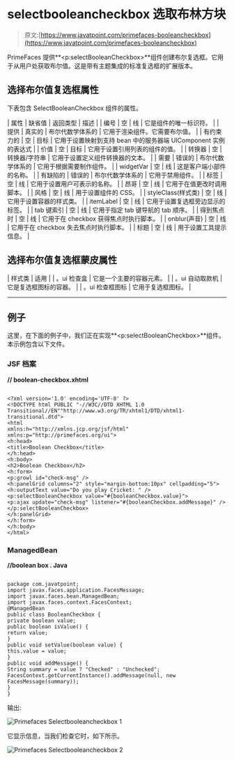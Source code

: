 # selectbooleancheckbox 选取布林方块

> 原文:[https://www.javatpoint.com/primefaces-booleancheckbox](https://www.javatpoint.com/primefaces-booleancheckbox)

PrimeFaces 提供**<p:selectBooleanCheckbox>**组件创建布尔复选框。它用于从用户处获取布尔值。这是带有主题集成的标准复选框的扩展版本。

## 选择布尔值复选框属性

下表包含 SelectBooleanCheckbox 组件的属性。

| 属性 | 缺省值 | 返回类型 | 描述 |
| 编号 | 空 | 线 | 它是组件的唯一标识符。 |
| 提供 | 真实的 | 布尔代数学体系的 | 它用于渲染组件。它需要布尔值。 |
| 有约束力的 | 空 | 目标 | 它用于设置映射到支持 bean 中的服务器端 UIComponent 实例的表达式 |
| 价值 | 空 | 目标 | 它用于设置引用列表的组件的值。 |
| 转换器 | 空 | 转换器/字符串 | 它用于设置定义组件转换器的文本。 |
| 需要 | 错误的 | 布尔代数学体系的 | 它用于根据需要制作组件。 |
| widgetVar | 空 | 线 | 这是客户端小部件的名称。 |
| 有缺陷的 | 错误的 | 布尔代数学体系的 | 它用于禁用组件。 |
| 标签 | 空 | 线 | 它用于设置用户可表示的名称。 |
| 昂哥 | 空 | 线 | 它用于在值更改时调用脚本。 |
| 风格 | 空 | 线 | 用于设置组件的 CSS。 |
| styleClass(样式类) | 空 | 线 | 它用于设置容器的样式类。 |
| itemLabel | 空 | 线 | 它用于设置复选框旁边显示的标签。 |
| tab 键索引 | 空 | 线 | 它用于指定 tab 键导航的 tab 顺序。 |
| 得到焦点时 | 空 | 线 | 它用于在 checkbox 获得焦点时执行脚本。 |
| onblur(声音) | 空 | 线 | 它用于在 checkbox 失去焦点时执行脚本。 |
| 标题 | 空 | 线 | 用于设置工具提示信息。 |

## 选择布尔值复选框蒙皮属性

| 样式类 | 适用 |
| 。ui 检查盒 | 它是一个主要的容器元素。 |
| 。ui 自动取款机 | 它是复选框图标的容器。 |
| 。ui 检查框图标 | 它用于复选框图标。 |

* * *

## 例子

这里，在下面的例子中，我们正在实现**<p:selectBooleanCheckbox>**组件。本示例包含以下文件。

### JSF 档案

**// boolean-checkbox.xhtml**

```

<?xml version='1.0' encoding='UTF-8' ?>
<!DOCTYPE html PUBLIC "-//W3C//DTD XHTML 1.0 Transitional//EN""http://www.w3.org/TR/xhtml1/DTD/xhtml1-transitional.dtd">
<html 
xmlns:h="http://xmlns.jcp.org/jsf/html"
xmlns:p="http://primefaces.org/ui">
<h:head>
<title>Boolean Checkbox</title>
</h:head>
<h:body>
<h2>Boolean Checkbox</h2>
<h:form>
<p:growl id="check-msg" />
<h:panelGrid columns="2" style="margin-bottom:10px" cellpadding="5">
<h:outputText value="Do you play Cricket: " />
<p:selectBooleanCheckbox value="#{booleanCheckbox.value}">
<p:ajax update="check-msg" listener="#{booleanCheckbox.addMessage}" />
</p:selectBooleanCheckbox>
</h:panelGrid>
</h:form>
</h:body>
</html>

```

### ManagedBean

**//boolean box . Java**

```

package com.javatpoint;
import javax.faces.application.FacesMessage;
import javax.faces.bean.ManagedBean;
import javax.faces.context.FacesContext;
@ManagedBean
public class BooleanCheckbox {
private boolean value;
public boolean isValue() {
return value;
}
public void setValue(boolean value) {
this.value = value;
}
public void addMessage() {
String summary = value ? "Checked" : "Unchecked";
FacesContext.getCurrentInstance().addMessage(null, new FacesMessage(summary));
}
}

```

输出:

![Primefaces Selectbooleancheckbox 1](../Images/a374e921e1b2cfe5e55b3a6dee2a6a48.png)

它显示信息，当我们检查它时，如下所示。

![Primefaces Selectbooleancheckbox 2](../Images/0fc2721c3ea5382fc84ad4e95c07b58f.png)